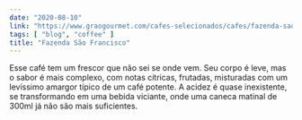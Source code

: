 ```yaml
---
date: "2020-08-10"
link: "https://www.graogourmet.com/cafes-selecionados/cafes/fazenda-sao-francisco/"
tags: [ "blog", "coffee" ]
title: "Fazenda São Francisco"
---
```

Esse café tem um frescor que não sei se onde vem. Seu corpo é leve, mas o sabor é mais complexo, com notas cítricas, frutadas, misturadas com um levíssimo amargor típico de um café potente. A acidez é quase inexistente, se transformando em uma bebida viciante, onde uma caneca matinal de 300ml já não são mais suficientes.
